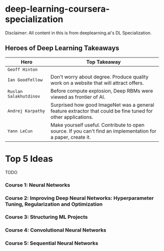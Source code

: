 # deep-learning-coursera-specialization
Disclaimer: All content in this is from deeplearning.ai's DL Specialization.
## Heroes of Deep Learning Takeaways

| Hero                   | Top Takeaway                                                                                                 |
|------------------------|--------------------------------------------------------------------------------------------------------------|
| `Geoff Hinton`         |                                                                                                              |
| `Ian Goodfellow`       | Don't worry about degree. Produce quality work on a website that will attract offers.                        |
| `Ruslan Salakhutdinov` | Before compute explosion, Deep RBMs were viewed as frontier of AI.                                           |
| `Andrej Karpathy`      | Surprised how good ImageNet was a general feature extractor that could be fine tuned for other applications. |
| `Yann LeCun`           | Make yourself useful. Contribute to open source. If you can't find an implementation for a paper, create it. |


# Top 5 Ideas
TODO
### Course 1: Neural Networks 

### Course 2: Improving Deep Neural Networks: Hyperparameter Tuning, Regularization and Optimization

### Course 3: Structuring ML Projects

### Course 4: Convolutional Neural Networks

### Course 5: Sequential Neural Networks

